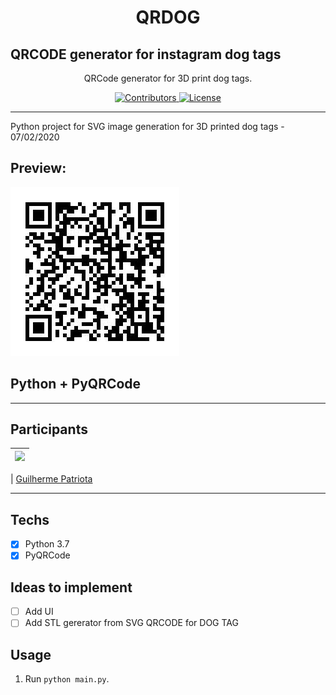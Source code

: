 <h1 align="center">
QRDOG
</h1>
<h2>QRCODE generator for instagram dog tags</h2>

<p align="center">QRCode generator for 3D print dog tags.</p>

<p align="center">
  <a href="https://github.com/guipatriota/QRDOG/graphs/contributors">
    <img src="https://img.shields.io/github/contributors/guipatriota/QRDOG?color=%237159c1&logoColor=%237159c1&style=flat" alt="Contributors">
  </a>
  <a href="https://opensource.org/licenses/MIT">
    <img src="https://img.shields.io/github/license/guipatriota/QRDOG?color=%237159c1&logo=mit" alt="License">
  </a>
</p>

<hr>

Python project for SVG image generation for 3D printed dog tags - 07/02/2020

## Preview:

![alt text](https://github.com/guipatriota/QRDOG/blob/master/assets/QRDOG_Fred_Weasley.jpg)

## Python + PyQRCode

___________________________________________________________________________________________________________________



## Participants

| [<img src="https://avatars3.githubusercontent.com/u/60905310?s=460&v=4" width="75px;"/>](https://github.com/guipatriota) |
| :------------------------------------------------------------------------------------------------------------------------: |


| [Guilherme Patriota](https://github.com/guipatriota)

___________________


## Techs

- [x] Python 3.7
- [x] PyQRCode

## Ideas to implement

- [ ] Add UI
- [ ] Add STL gererator from SVG QRCODE for DOG TAG

## Usage

1. Run `python main.py`.<br />
